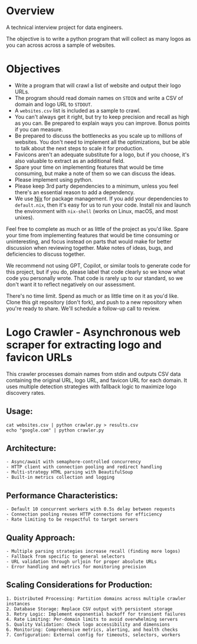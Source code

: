 # Overview

A technical interview project for data engineers.

The objective is to write a python program that will collect as many logos as you can across across a sample of websites.


# Objectives

* Write a program that will crawl a list of website and output their logo URLs.
* The program should read domain names on `STDIN` and write a CSV of domain and logo URL to `STDOUT`.
* A `websites.csv` list is included as a sample to crawl.
* You can't always get it right, but try to keep precision and recall as high as you can. Be prepared to explain ways you can improve. Bonus points if you can measure.
* Be prepared to discuss the bottlenecks as you scale up to millions of websites. You don't need to implement all the optimizations, but be able to talk about the next steps to scale it for production.
* Favicons aren't an adequate substitute for a logo, but if you choose, it's also valuable to extract as an additional field.
* Spare your time on implementing features that would be time consuming, but make a note of them so we can discuss the ideas.
* Please implement using python.
* Please keep 3rd party dependencies to a minimum, unless you feel there's an essential reason to add a dependency.
* We use [Nix](https://nixos.org/nix/) for package management. If you add your dependencies to `default.nix`, then it's easy for us to run your code. Install nix and launch the environment with `nix-shell` (works on Linux, macOS, and most unixes).

Feel free to complete as much or as little of the project as you'd like. Spare your time from implementing features that would be time consuming or uninteresting, and focus instead on parts that would make for better discussion when reviewing together. Make notes of ideas, bugs, and deficiencies to discuss together.

We recommend not using GPT, Copilot, or similar tools to generate code for this project, but if you do, please label that code clearly so we know what code you personally wrote. That code is rarely up to our standard, so we don't want it to reflect negatively on our assessment.

There's no time limit. Spend as much or as little time on it as you'd like. Clone this git repository (don't fork), and push to a new repository when you're ready to share. We'll schedule a follow-up call to review.


# Logo Crawler - Asynchronous web scraper for extracting logo and favicon URLs

This crawler processes domain names from stdin and outputs CSV data containing
the original URL, logo URL, and favicon URL for each domain. It uses multiple
detection strategies with fallback logic to maximize logo discovery rates.

## Usage:
    cat websites.csv | python crawler.py > results.csv
    echo "google.com" | python crawler.py

## Architecture:
    - Async/await with semaphore-controlled concurrency
    - HTTP client with connection pooling and redirect handling
    - Multi-strategy HTML parsing with BeautifulSoup
    - Built-in metrics collection and logging

## Performance Characteristics:
    - Default 10 concurrent workers with 0.5s delay between requests
    - Connection pooling reuses HTTP connections for efficiency
    - Rate limiting to be respectful to target servers

## Quality Approach:
    - Multiple parsing strategies increase recall (finding more logos)
    - Fallback from specific to general selectors
    - URL validation through urljoin for proper absolute URLs
    - Error handling and metrics for monitoring precision

## Scaling Considerations for Production:
    1. Distributed Processing: Partition domains across multiple crawler instances
    2. Database Storage: Replace CSV output with persistent storage
    3. Retry Logic: Implement exponential backoff for transient failures
    4. Rate Limiting: Per-domain limits to avoid overwhelming servers
    5. Quality Validation: Check logo accessibility and dimensions
    6. Monitoring: Comprehensive metrics, alerting, and health checks
    7. Configuration: External config for timeouts, selectors, workers
